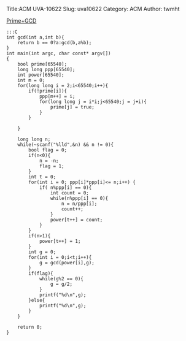 Title:ACM UVA-10622
Slug: uva10622
Category: ACM
Author: twmht

[Prime+GCD](http://luckycat.kshs.kh.edu.tw/homework/q10622.htm)

    :::C
    int gcd(int a,int b){
        return b == 0?a:gcd(b,a%b);
    }
    int main(int argc, char const* argv[])
    {
        bool prime[65540];
        long long ppp[65540];
        int power[65540];
        int m = 0;
        for(long long i = 2;i<65540;i++){
            if(!prime[i]){
                ppp[m++] = i;
                for(long long j = i*i;j<65540;j = j+i){
                    prime[j] = true; 
                }
            }
            
        }

        long long n;
        while(~scanf("%lld",&n) && n != 0){
            bool flag = 0;
            if(n<0){
                n = -n;
                flag = 1;
            }
            int t = 0;
            for(int i = 0; ppp[i]*ppp[i]<= n;i++) {
                if( n%ppp[i] == 0){
                    int count = 0;
                    while(n%ppp[i] == 0){
                        n = n/ppp[i]; 
                        count++;
                    }
                    power[t++] = count;
                }
            }
            if(n>1){
                power[t++] = 1;
            }
            int g = 0;
            for(int i = 0;i<t;i++){
                g = gcd(power[i],g);
            }
            if(flag){
                while(g%2 == 0){
                    g = g/2; 
                }
                printf("%d\n",g);
            }else{
                printf("%d\n",g);
            }
        }

        return 0;
    }
